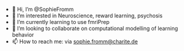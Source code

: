 - 👋 Hi, I’m @SophieFromm
- 👀 I’m interested in Neuroscience, reward learning, psychosis
- 🌱 I’m currently learning to use fmriPrep
- 💞️ I’m looking to collaborate on computational modelling of learning behavior 
- 📫 How to reach me: via sophie.fromm@charite.de

<!---
SophieFromm/SophieFromm is a ✨ special ✨ repository because its `README.md` (this file) appears on your GitHub profile.
You can click the Preview link to take a look at your changes.
--->
